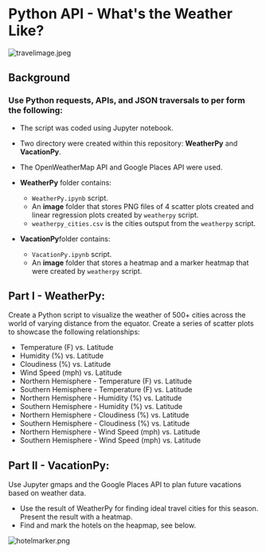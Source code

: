 # Python API - What's the Weather Like?

![travelimage.jpeg](https://github.com/PeiDay/Python-API-Challenge/blob/main/travelimage.jpeg)

## Background

### Use Python requests, APIs, and JSON traversals to per form the following:

* The script was coded using Jupyter notebook. 

* Two directory were created within this repository: **WeatherPy** and **VacationPy**.

* The OpenWeatherMap API and Google Places API were used.

* **WeatherPy** folder contains:

    * `WeatherPy.ipynb` script.
    * An **image** folder that stores PNG files of 4 scatter plots created and linear regression plots created by `weatherpy` script.
    * `weatherpy_cities.csv` is the cities outsput from the `weatherpy` script.

* **VacationPy**folder contains:

    * `VacationPy.ipynb` script.
    * An **image** folder that stores a heatmap and a marker heatmap that were created by `weatherpy` script.


## Part I - WeatherPy:    
Create a Python script to visualize the weather of 500+ cities across the world of varying distance from the equator. Create a series of scatter plots to showcase the following relationships:

* Temperature (F) vs. Latitude
* Humidity (%) vs. Latitude
* Cloudiness (%) vs. Latitude
* Wind Speed (mph) vs. Latitude
* Northern Hemisphere - Temperature (F) vs. Latitude
* Southern Hemisphere - Temperature (F) vs. Latitude
* Northern Hemisphere - Humidity (%) vs. Latitude
* Southern Hemisphere - Humidity (%) vs. Latitude
* Northern Hemisphere - Cloudiness (%) vs. Latitude
* Southern Hemisphere - Cloudiness (%) vs. Latitude
* Northern Hemisphere - Wind Speed (mph) vs. Latitude
* Southern Hemisphere - Wind Speed (mph) vs. Latitude

## Part II - VacationPy:
Use Jupyter gmaps and the Google Places API to plan future vacations based on weather data.

* Use the result of WeatherPy for finding ideal travel cities for this season. Present the result with a heatmap.
* Find and mark the hotels on the heapmap, see below.

![hotelmarker.png](https://github.com/PeiDay/Python-API-Challenge/blob/main/VacationPy/Images/hotelmarker.png)

